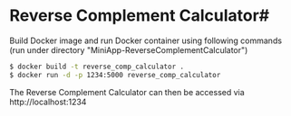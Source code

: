 # Reverse Complement Calculator#

Build Docker image and run Docker container using following commands (run under directory "MiniApp-ReverseComplementCalculator\")

```bash
$ docker build -t reverse_comp_calculator .
$ docker run -d -p 1234:5000 reverse_comp_calculator
```

The Reverse Complement Calculator can then be accessed via http://localhost:1234
